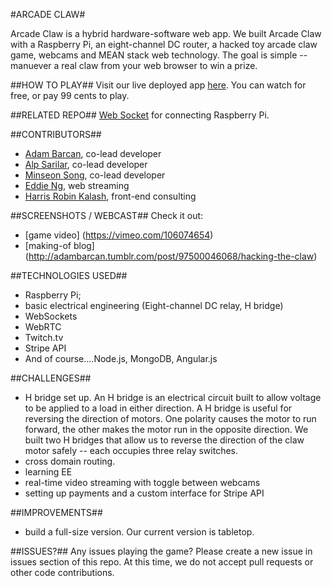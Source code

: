 #ARCADE CLAW#

Arcade Claw is a hybrid hardware-software web app.  We built Arcade Claw with a Raspberry Pi, an eight-channel DC router, a hacked toy arcade claw game, webcams and MEAN stack web technology. The goal is simple -- manuever a real claw from your web browser to win a prize. 

##HOW TO PLAY##
Visit our live deployed app [here](https://dummyurl.herokuapp.com). You can watch for free, or pay 99 cents to play. 

##RELATED REPO##
[Web Socket](https://github.com/roaringsheep/piSocket/) for connecting Raspberry Pi.

##CONTRIBUTORS##

- [Adam Barcan](https://github.com/Adam262), co-lead developer
- [Alp Sarilar](https://github.com/asarilar), co-lead developer
- [Minseon Song](https://github.com/roaringsheep), co-lead developer
- [Eddie Ng](https://github.com/wardsng), web streaming
- [Harris Robin Kalash](https://github.com/HarrisRobin), front-end consulting

##SCREENSHOTS / WEBCAST##
Check it out:
+ [game video] (https://vimeo.com/106074654)
+ [making-of blog] (http://adambarcan.tumblr.com/post/97500046068/hacking-the-claw)


##TECHNOLOGIES USED##
+ Raspberry Pi; 
+ basic electrical engineering (Eight-channel DC relay, H bridge)
+ WebSockets
+ WebRTC
+ Twitch.tv
+ Stripe API
+ And of course....Node.js, MongoDB, Angular.js

##CHALLENGES##
+ H bridge set up.  An H bridge is an electrical circuit built to allow voltage to be applied to a load in either direction. A H bridge is useful for reversing the direction of motors. One polarity causes the motor to run forward, the other makes the motor run in the opposite direction.  We built two H bridges that allow us to reverse the direction of the claw motor safely -- each occupies three relay switches.
+ cross domain routing. 
+ learning EE
+ real-time video streaming with toggle between webcams
+ setting up payments and a custom interface for Stripe API 

##IMPROVEMENTS##
+ build a full-size version. Our current version is tabletop.

##ISSUES?##
Any issues playing the game? Please create a new issue in issues section of this repo.  At this time, we do not accept pull requests or other code contributions.  

